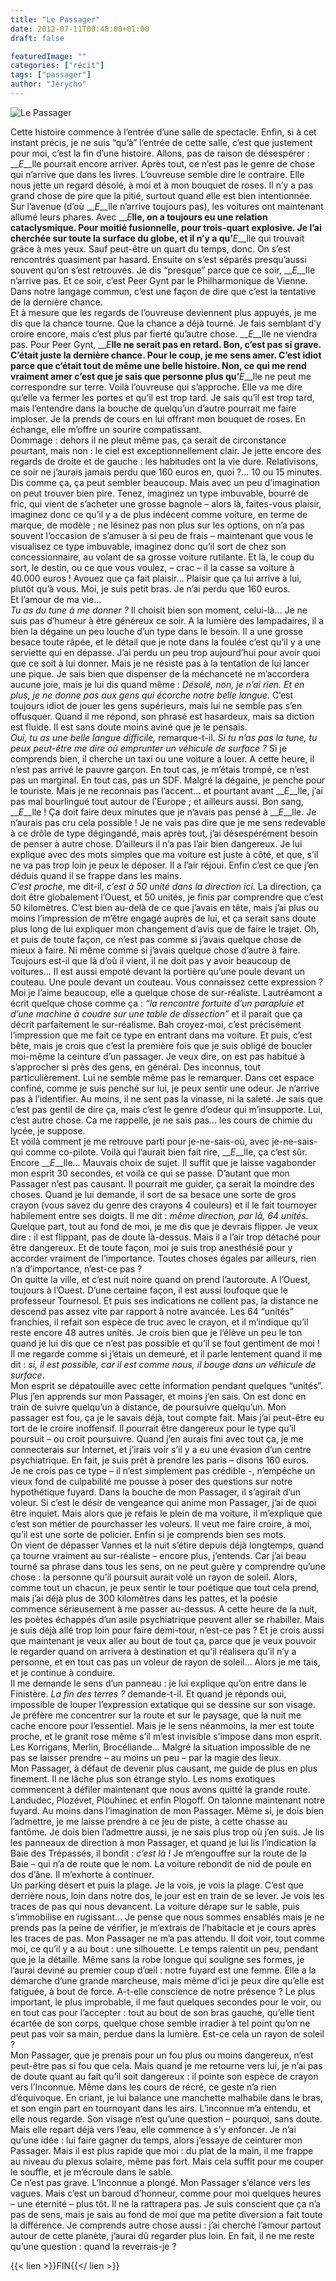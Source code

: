 ```yaml
---
title: "Le Passager"
date: 2012-07-11T00:48:00+01:00
draft: false

featuredImage: ""
categories: ["récit"]
tags: ["passager"]
author: "Jérycho"
---
```

![Le Passager](/images/Le-Passager.jpeg#center)  

Cette histoire commence à l’entrée d’une salle de spectacle. Enfin, si à cet instant précis, je ne suis “qu’à” l’entrée de cette salle, c’est que justement pour moi, c’est la fin d’une histoire. Allons, pas de raison de désespérer : __*E*__lle pourrait encore arriver. Après tout, ce n’est pas  le genre de chose qui n’arrive que dans les livres. L’ouvreuse semble dire le contraire. Elle nous jette un regard désolé, à moi et à mon bouquet de roses. Il n’y a pas grand chose de pire que la pitié, surtout quand elle est bien intentionnée.  
Sur l’avenue (d’où __*E*__lle n’arrive toujours pas), les voitures ont maintenant allumé leurs phares. Avec __*E*__lle, on a toujours eu une relation cataclysmique. Pour moitié fusionnelle, pour trois-quart explosive. Je l’ai cherchée sur toute la surface du globe, et il n’y a qu’__*E*__lle qui trouvait grâce à mes yeux. Sauf peut-être un quart du temps, donc. On s’est rencontrés quasiment par hasard. Ensuite on s’est séparés presqu’aussi souvent qu’on s’est retrouvés. Je dis “presque” parce que ce soir, __*E*__lle n’arrive pas. Et ce soir, c’est Peer Gynt par le Philharmonique de Vienne. Dans notre langage commun, c’est une façon de dire que c’est la tentative de la dernière chance.  
Et à mesure que les regards de l’ouvreuse deviennent plus appuyés, je me dis que la chance tourne. Que la chance a déjà tourné. Je fais semblant d’y croire encore, mais c’est plus par fierté qu’autre chose. __*E*__lle ne viendra pas. Pour Peer Gynt, __*E*__lle ne serait pas en retard. Bon, c’est pas si grave. C’était juste la dernière chance. Pour le coup, je me sens amer. C’est idiot parce que c’était tout de même une belle histoire. Non, ce qui me rend vraiment amer c’est que je sais que personne plus qu’__*E*__lle ne peut me correspondre sur terre. Voilà l’ouvreuse qui s’approche. Elle va me dire qu’elle va fermer les portes et qu’il est trop tard. Je sais qu’il est trop tard, mais l’entendre dans la bouche de quelqu’un d’autre pourrait me faire imploser. Je la prends de cours en lui offrant mon bouquet de roses. En échange, elle m’offre un sourire compatissant.  
Dommage : dehors il ne pleut même pas, ça serait de circonstance pourtant, mais non : le ciel est exceptionnellement clair. Je jette encore des regards de droite et de gauche : les habitudes ont la vie dure. Relativisons, ce soir ne j’aurais jamais perdu que 160 euros en, quoi ?… 10 ou 15 minutes. Dis comme ça, ça peut sembler beaucoup. Mais avec un peu d’imagination on peut trouver bien pire. Tenez, imaginez un type imbuvable, bourré de fric, qui vient de s’acheter une grosse bagnole – alors là, faites-vous plaisir, imaginez donc ce qu’il y a de plus indécent comme voiture, en terme de marque, de modèle ; ne lésinez pas non plus sur les options, on n’a pas souvent l’occasion de s’amuser à si peu de frais – maintenant que vous le visualisez ce type imbuvable, imaginez donc qu’il sort de chez son concessionnaire, au volant de sa grosse voiture rutilante. Et là, le coup du sort, le destin, ou ce que vous voulez, – crac – il la casse sa voiture à 40.000 euros ! Avouez que ça fait plaisir… Plaisir que ça lui arrive à lui, plutôt qu’à vous. Moi, je suis petit bras. Je n’ai perdu que 160 euros.  
Et l’amour de ma vie…  
*Tu as du tune à me donner ?* Il choisit bien son moment, celui-là… Je ne suis pas d’humeur à être généreux ce soir. A la lumière des lampadaires, il a bien la dégaine un peu louche d’un type dans le besoin. Il a une grosse besace toute râpée, et le détail que je note dans la foulée c’est qu’il y a une serviette qui en dépasse. J’ai perdu un peu trop aujourd’hui pour avoir quoi que ce soit à lui donner. Mais je ne résiste pas à la tentation de lui lancer une pique. Je sais bien que dispenser de la méchanceté ne m’accordera aucune joie, mais je lui dis quand même : *Désolé, non, je n’ai rien. Et en plus, je ne donne pas aux gens qui écorche notre belle langue.* C’est toujours idiot de jouer les gens supérieurs, mais lui ne semble pas s’en offusquer. Quand il me répond, son phrasé est hasardeux, mais sa diction est fluide. Il est sans doute moins aviné que je le pensais.  
*Oui, tu as une belle langue difficile,* remarque-t-il. *Si tu n’as pas la tune, tu peux peut-être me dire où emprunter un véhicule de surface ?* Si je comprends bien, il cherche un taxi ou une voiture à louer. A cette heure, il n’est pas arrivé le pauvre garçon. En tout cas, je m’étais trompé, ce n’est pas un marginal. En tout cas, pas un SDF. Malgré la dégaine, je penche pour le touriste. Mais je ne reconnais pas l’accent… et pourtant avant __*E*__lle, j’ai pas mal bourlingué tout autour de l’Europe ; et ailleurs aussi. Bon sang, __*E*__lle ! Ça doit faire deux minutes que je n’avais pas pensé à __*E*__lle. Je n’aurais pas cru cela possible ! Je ne vais pas dire que je me sens redevable à ce drôle de type dégingandé, mais après tout, j’ai désespérément besoin de penser à autre chose. D’ailleurs il n’a pas l’air bien dangereux. Je lui explique avec des mots simples que ma voiture est juste à côté, et que, s’il ne va pas trop loin je peux le déposer. Il a l’air réjoui. Enfin c’est ce que j’en déduis quand il se frappe dans les mains.  
*C’est proche,* me dit-il, *c’est à 50 unité dans la direction ici.* La direction, ça doit être globalement l’Ouest, et 50 unités, je finis par comprendre que c’est 50 kilomètres. C’est bien au-delà de ce que j’avais en tête, mais j’ai plus ou moins l’impression de m’être engagé auprès de lui, et ça serait sans doute plus long de lui expliquer mon  changement d’avis que de faire le trajet. Oh, et puis de toute façon, ce n’est pas comme si j’avais quelque chose de mieux à faire. Ni même comme si j’avais quelque chose d’autre à faire.  
Toujours est-il que là d’où il vient, il ne doit pas y avoir beaucoup de voitures… Il est aussi empoté devant la portière qu’une poule devant un couteau. Une poule devant un couteau. Vous connaissez cette expression ? Moi je l’aime beaucoup, elle a quelque chose de sur-réaliste. Lautréamont a écrit quelque chose comme ça : *“la rencontre fortuite d’un parapluie et d’une machine à coudre sur une table de dissection”* et il parait que ça décrit parfaitement le sur-réalisme. Bah croyez-moi, c’est précisément l’impression que me fait ce type en entrant dans ma voiture. Et puis, c’est bête, mais je crois que c’est la première fois que je suis obligé de boucler moi-même la ceinture d’un passager.  Je veux dire, on est pas habitué à s’approcher si près des gens, en général. Des inconnus, tout particulièrement. Lui ne semble même pas le remarquer. Dans cet espace confiné, comme je suis penché sur lui, je peux sentir une odeur. Je n’arrive pas à l’identifier. Au moins, il ne sent pas la vinasse, ni la saleté. Je sais que c’est pas gentil de dire ça, mais c’est le genre d’odeur qui m’insupporte. Lui, c’est autre chose. Ca me rappelle, je ne sais pas… les cours de chimie du lycée, je suppose.  
Et voilà comment je me retrouve parti pour je-ne-sais-où, avec je-ne-sais-qui comme co-pilote. Voilà qui l’aurait bien fait rire, __*E*__lle, ça c’est sûr. Encore __*E*__lle… Mauvais choix de sujet. Il suffit que je laisse vagabonder mon esprit 30 secondes, et voilà ce qui se passe. D’autant que mon Passager n’est pas causant. Il pourrait me guider, ça serait la moindre des choses. Quand je lui demande, il sort de sa besace une sorte de gros crayon (vous savez du genre des crayons 4 couleurs) et il le fait tournoyer habilement entre ses doigts. Il me dit : *même direction, par là, 64 unités.* Quelque part, tout au fond de moi, je me dis que je devrais flipper. Je veux dire : il est flippant, pas de doute là-dessus. Mais il a l’air trop détaché pour être dangereux. Et de toute façon, moi je suis trop anesthésié pour y accorder vraiment de l’importance. Toutes choses égales par ailleurs, rien n’a d’importance, n’est-ce pas ?  
On quitte la ville, et c’est nuit noire quand on prend l’autoroute. A l’Ouest, toujours à l’Ouest. D’une certaine façon, il est aussi loufoque que le professeur Tournesol. Et puis ses indications ne collent pas, la distance ne descend pas assez vite par rapport à notre avancée. Les 64 “unités” franchies, il refait son espèce de truc avec le crayon, et il m’indique qu’il reste encore 48 autres unités. Je crois bien que je l’élève un peu le ton quand je lui dis que ce n’est pas possible et qu’il se fout gentiment de moi ! Il me regarde comme si j’étais un demeuré, et il parle lentement quand il me dit : *si, il est possible, car il est comme nous, il bouge dans un véhicule de surface*.  
Mon esprit se dépatouille avec cette information pendant quelques “unités”. Plus j’en apprends sur mon Passager, et moins j’en sais. On est donc en train de suivre quelqu’un à distance, de poursuivre quelqu’un. Mon passager est fou, ça je le savais déjà, tout compte fait. Mais j’ai peut-être eu tort de le croire inoffensif. Il pourrait être dangereux pour le type qu’il poursuit – ou croit poursuivre. Quand j’en aurais fini avec tout ça, je me connecterais sur Internet, et j’irais voir s’il y a eu une évasion d’un centre psychiatrique. En fait, je suis prêt à prendre les paris – disons 160 euros.  
Je ne crois pas ce type – il n’est simplement pas crédible -, n’empêche un vieux fond de culpabilité me pousse à poser des questions sur notre hypothétique fuyard. Dans la bouche de mon Passager, il s’agirait d’un voleur. Si c’est le désir de vengeance qui anime mon Passager, j’ai de quoi être inquiet. Mais alors que je refais le plein de ma voiture, il m’explique  que c’est son métier de pourchasser les voleurs. Il veut me faire croire, à moi, qu’il est une sorte de policier. Enfin si je comprends bien ses mots.  
On vient de dépasser Vannes et la nuit s’étire depuis déjà longtemps, quand ça tourne vraiment au sur-réaliste – encore plus, j’entends. Car j’ai beau tourné sa phrase dans tous les sens, on ne peut guère y comprendre qu’une chose : la personne qu’il poursuit aurait volé un rayon de soleil. Alors, comme tout un chacun, je peux sentir le tour poétique que tout cela prend, mais j’ai déjà plus de 300 kilomètres dans les pattes, et la poésie commence sérieusement à me passer au-dessus. A cette heure de la nuit, les poètes échappés d’un asile psychiatrique peuvent aller se rhabiller. Mais je suis déjà allé trop loin pour faire demi-tour, n’est-ce pas ? Et je crois aussi que maintenant je veux aller au bout de tout ça, parce que je veux pouvoir le regarder quand on arrivera à destination et qu’il réalisera qu’il n’y a personne, et en tout cas pas un voleur de rayon de soleil… Alors je me tais, et je continue à conduire.  
Il me demande le sens d’un panneau : je lui explique qu’on entre dans le Finistère. *La fin des terres ?* demande-t-il. Et quand je réponds oui, impossible de louper l’expression extatique qui se dessine sur son visage. Je préfère me concentrer sur la route et sur le paysage, que la nuit me cache encore pour l’essentiel. Mais je le sens néanmoins, la mer est toute proche, et le granit rose même s’il m’est invisible s’impose dans mon esprit. Les Korrigans, Merlin, Brocéliande… Malgré la situation impossible de ne pas se laisser prendre – au moins un peu – par la magie des lieux.  
Mon Passager, à défaut de devenir plus causant, me guide de plus en plus finement. Il ne lâche plus son étrange stylo. Les noms exotiques commencent à défiler maintenant que nous avons quitté la grande route. Landudec, Plozévet, Plouhinec et enfin Plogoff. On talonne maintenant notre fuyard. Au moins dans l’imagination de mon Passager. Même si, je dois bien l’admettre, je me laisse prendre à ce jeu de piste, à cette chasse au fantôme. Je dois bien l’admettre aussi, je ne sais plus trop où j’en suis. Je lis les panneaux de direction à mon Passager, et quand je lui lis l’indication la Baie des Trépassés, il bondit : *c’est là !* Je m’engouffre sur la route de la Baie – qui n’a de route que le nom. La voiture rebondit de nid de poule en dos d’âne. Il m’exhorte à continuer.  
Un parking désert et puis la plage. Je la vois, je vois la plage. C’est que derrière nous, loin dans notre dos, le jour est en train de se lever. Je vois les traces de pas qui nous devancent. La voiture dérape sur le sable, puis s’immobilise en rugissant… Je pense que nous sommes ensablés mais je ne prends pas la peine de vérifier, je m’extrais de l’habitacle et je cours après les traces de pas. Mon Passager ne m’a pas attendu. Il doit voir, tout comme moi, ce qu’il y a au bout : une silhouette. Le temps ralentit un peu, pendant que je la détaille. Même sans la robe longue qui souligne ses formes, je l’aurai deviné au premier coup d’œil : notre fuyard est une femme. Elle a la démarche d’une grande marcheuse, mais même d’ici je peux dire qu’elle est fatiguée, à bout de force. A-t-elle conscience de notre présence ? Le plus important, le plus improbable, il me faut quelques secondes pour le voir, ou en tout cas pour l’accepter : tout au bout de son bras gauche, qu’elle tient écartée de son corps, quelque chose semble irradier à tel point qu’on ne peut pas voir sa main, perdue dans la lumière. Est-ce cela un rayon de soleil ?  
Mon Passager, que je prenais pour un fou plus ou moins dangereux, n’est peut-être pas si fou que cela. Mais quand je me retourne vers lui, je n’ai pas de doute quant au fait qu’il soit dangereux : il pointe son espèce de crayon vers l’Inconnue. Même dans les cours de récré, ce geste n’a rien d’équivoque. En criant, je lui balance une manchette malhabile dans le bras, et son engin part en tournoyant dans les airs. L’inconnue m’a entendu, et elle nous regarde. Son visage n’est qu’une question – pourquoi, sans doute. Mais elle repart déjà vers l’eau, elle commence à s’y enfoncer. Je n’ai qu’une idée : lui faire gagner du temps, alors j’essaye de ceinturer mon Passager. Mais il est plus rapide que moi : du plat de la main, il me frappe au niveau du plexus solaire, même pas fort. Mais cela suffit pour me couper le souffle, et je m’écroule dans le sable.  
Ce n’est pas grave. L’Inconnue a plongé. Mon Passager s’élance vers les vagues. Mais c’est un baroud d’honneur, comme pour moi quelques heures – une éternité – plus tôt. Il ne la rattrapera pas. Je suis conscient que ça n’a pas de sens, mais je sais au fond de moi que ma petite diversion a fait toute la différence. Je comprends autre chose aussi : j’ai cherché l’amour partout autour de cette planète, j’aurai dû regarder plus loin. En fait, il ne me reste qu’une question : quand la reverrais-je ?  

{{< lien >}}FIN{{</ lien >}}
